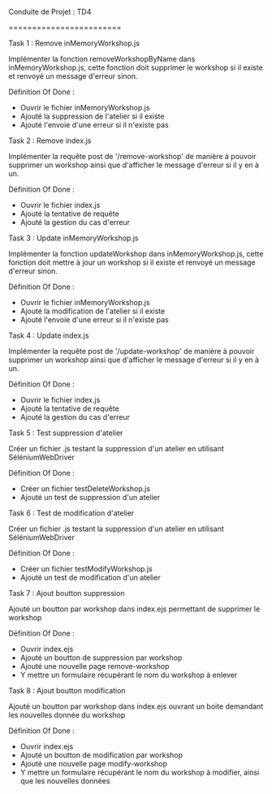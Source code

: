 Conduite de Projet : TD4

========================

Task 1 : Remove inMemoryWorkshop.js

Implémenter la fonction removeWorkshopByName dans inMemoryWorkshop.js, cette fonction doit supprimer le workshop si il existe et renvoyé un message d'erreur sinon.

Définition Of Done :

* Ouvrir le fichier inMemoryWorkshop.js
* Ajouté la suppression de l'atelier si il existe
* Ajouté l'envoie d'une erreur si il n'existe pas

Task 2 : Remove index.js

Implémenter la requête post de '/remove-workshop' de manière à pouvoir supprimer un workshop ainsi que d'afficher le message d'erreur si il y en à un.

Définition Of Done :

* Ouvrir le fichier index.js
* Ajouté la tentative de requête
* Ajouté la gestion du cas d'erreur

Task 3 : Update inMemoryWorkshop.js

Implémenter la fonction updateWorkshop dans inMemoryWorkshop.js, cette fonction doit mettre à jour un workshop si il existe et renvoyé un message d'erreur sinon.

Définition Of Done :

* Ouvrir le fichier inMemoryWorkshop.js
* Ajouté la modification de l'atelier si il existe
* Ajouté l'envoie d'une erreur si il n'existe pas

Task 4 : Update index.js

Implémenter la requête post de '/update-workshop' de manière à pouvoir supprimer un workshop ainsi que d'afficher le message d'erreur si il y en à un.

Définition Of Done :

* Ouvrir le fichier index.js
* Ajouté la tentative de requête
* Ajouté la gestion du cas d'erreur

Task 5 : Test suppression d'atelier

Créer un fichier .js testant la suppression d'un atelier en utilisant SéléniumWebDriver

Définition Of Done :

* Créer un fichier testDeleteWorkshop.js
* Ajouté un test de suppression d'un atelier

Task 6 : Test de modification d'atelier

Créer un fichier .js testant la suppression d'un atelier en utilisant SéléniumWebDriver

Définition Of Done :

* Créer un fichier testModifyWorkshop.js
* Ajouté un test de modification d'un atelier

Task 7 : Ajout boutton suppression

Ajouté un boutton par workshop dans index.ejs permettant de supprimer le workshop

Définition Of Done :

* Ouvrir index.ejs
* Ajouté un boutton de suppression par workshop
* Ajouté une nouvelle page remove-workshop
* Y mettre un formulaire récupérant le nom du workshop à enlever

Task 8 : Ajout boutton modification

Ajouté un boutton par workshop dans index.ejs ouvrant un boite demandant les nouvelles donnée du workshop

Définition Of Done :

* Ouvrir index.ejs
* Ajouté un boutton de modification par workshop
* Ajouté une nouvelle page modify-workshop
* Y mettre un formulaire récupérant le nom du workshop à modifier, ainsi que les nouvelles données
